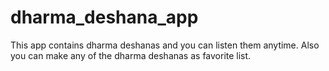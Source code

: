 # dharma_deshana_app
This app contains dharma deshanas and you can listen them anytime. Also you can make any of the dharma deshanas as favorite list.
